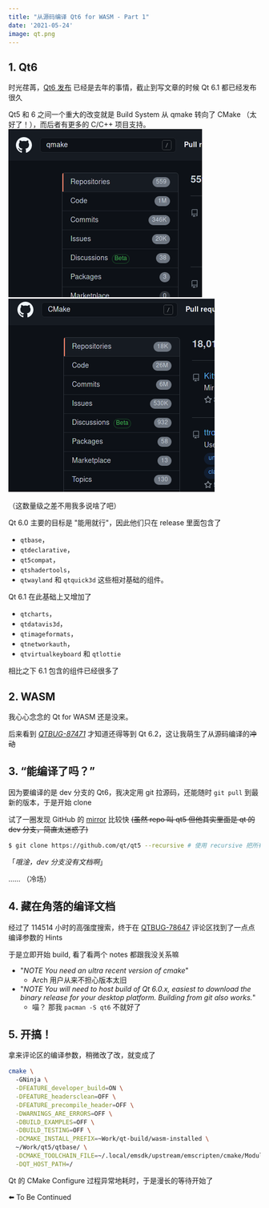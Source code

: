 ```yaml
---
title: "从源码编译 Qt6 for WASM - Part 1"
date: '2021-05-24'
image: qt.png
---
```


## 1. Qt6

时光荏苒，[Qt6 发布](https://www.qt.io/blog/qt-6.0-released) 已经是去年的事情，截止到写文章的时候 Qt 6.1 都已经发布很久

Qt5 和 6 之间一个重大的改变就是 Build System 从 qmake 转向了 CMake （太好了！），而后者有更多的 C/C++ 项目支持。
![在 GitHub 搜索 qmake](search-qmake.png) ![在 GitHub 搜索 CMake](search-cmake.png)

（这数量级之差不用我多说啥了吧）

Qt 6.0 主要的目标是 "能用就行"，因此他们只在 release 里面包含了 
 - `qtbase`，
 - `qtdeclarative`，
 - `qt5compat`，
 - `qtshadertools`，
 - `qtwayland` 和 `qtquick3d`  这些相对基础的组件。

Qt 6.1 在此基础上又增加了 
 - `qtcharts`， 
 - `qtdatavis3d`，
 - `qtimageformats`，
 - `qtnetworkauth`，
 - `qtvirtualkeyboard` 和 `qtlottie`

相比之下 6.1 包含的组件已经很多了

## 2. WASM

我心心念念的 Qt for WASM 还是没来。

后来看到 *[QTBUG-87471](https://bugreports.qt.io/browse/QTBUG-87471)* 才知道还得等到 Qt 6.2，这让我萌生了从源码编译的~~冲动~~

## 3. “能编译了吗？”

因为要编译的是 dev 分支的 Qt6，我决定用 git 拉源码，还能随时 `git pull` 到最新的版本，于是开始 clone

试了一圈发现 GitHub 的 [mirror](https://github.com/qt/qt5) 比较快 ~~(虽然 repo 叫 qt5 但他其实里面是 qt 的 dev 分支，简直太迷惑了)~~

```bash
$ git clone https://github.com/qt/qt5 --recursive # 使用 recursive 把所有 submodules 都拉下来！ 
```

「*哦淦，dev 分支没有文档啊*」

…… （冷场）

## 4. 藏在角落的编译文档

经过了 114514 小时的高强度搜索，终于在 [QTBUG-78647](https://bugreports.qt.io/browse/QTBUG-78647#comment-539018) 评论区找到了一点点编译参数的 Hints

于是立即开始 build, 看了看两个 notes 都跟我没关系嘛

- "*NOTE You need an ultra recent version of cmake*"
  - Arch 用户从来不担心版本太旧
- "*NOTE You will need to host build of Qt 6.0.x, easiest to download the binary release for your desktop platform. Building from git also works.*"
  - 喵？ 那我 `pacman -S qt6` 不就好了

## 5. 开搞！

拿来评论区的编译参数，稍微改了改，就变成了

```bash
cmake \                                                                                                                                    1⏎ 2s
  -GNinja \
  -DFEATURE_developer_build=ON \
  -DFEATURE_headersclean=OFF \
  -DFEATURE_precompile_header=OFF \
  -DWARNINGS_ARE_ERRORS=OFF \
  -DBUILD_EXAMPLES=OFF \
  -DBUILD_TESTING=OFF \
  -DCMAKE_INSTALL_PREFIX=~Work/qt-build/wasm-installed \
  ~/Work/qt5/qtbase/ \
  -DCMAKE_TOOLCHAIN_FILE=~/.local/emsdk/upstream/emscripten/cmake/Modules/Platform/Emscripten.cmake \
  -DQT_HOST_PATH=/
```
Qt 的 CMake Configure 过程异常地耗时，于是漫长的等待开始了

⬅️ To Be Continued

